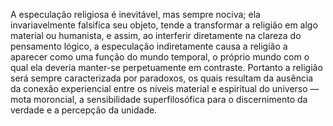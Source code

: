 ﻿A especulação religiosa é inevitável, mas  sempre nociva; ela invariavelmente falsifica seu objeto, tende a transformar a religião em algo material ou humanista, e assim, ao interferir diretamente na clareza do pensamento lógico, a especulação indiretamente causa a religião a aparecer como uma função do mundo temporal, o próprio mundo com o qual ela deveria manter-se perpetuamente em contraste. Portanto a religião será sempre caracterizada por paradoxos, os quais resultam da ausência da conexão experiencial entre os níveis material e espiritual do universo — mota moroncial, a sensibilidade superfilosófica para o discernimento da verdade e a percepção da unidade.